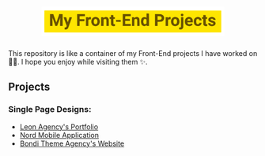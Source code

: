 <h1 align='center'>
    <img src='./img.svg' height='60px'>
</h1>

This repository is like a container of my Front-End projects I have worked on 👨‍💻. I hope you enjoy while visiting them ✨.

## Projects

### Single Page Designs:
* [Leon Agency's Portfolio](https://github.com/mohammad-jarabah/Leon-Agency-Portfolio)
* [Nord Mobile Application](https://github.com/mohammad-jarabah/Nord-Mobile-Application)
* [Bondi Theme Agency's Website](https://github.com/mohammad-jarabah/Bondi-Theme-Agency-Website)
